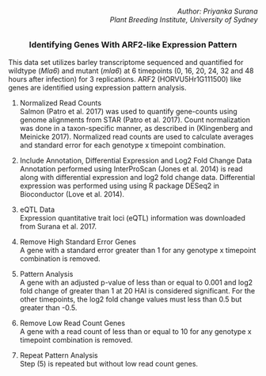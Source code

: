 ###### <div align="right"> Author: Priyanka Surana </div> <div align="right"> Plant Breeding Institute, University of Sydney </div>

### <div align="center"> Identifying Genes With ARF2-like Expression Pattern </div> 

This data set utilizes barley transcriptome sequenced and quantified for wildtype (*Mla6*) and mutant (*mla6*) at 6 timepoints (0, 16, 20, 24, 32 and 48 hours after infection) for 3 replications. ARF2 (HORVU5Hr1G111500) like genes are identified using expression pattern analysis.

1. Normalized Read Counts
</br> Salmon (Patro et al. 2017) was used to quantify gene-counts using genome alignments from STAR (Patro et al. 2017). Count normalization was done in a taxon-specific manner, as described in (Klingenberg and Meinicke 2017). Normalized read counts are used to calculate averages and standard error for each genotype x timepoint combination.

2. Include Annotation, Differential Expression and Log2 Fold Change Data
</br> Annotation performed using InterProScan (Jones et al. 2014) is read along with differential expression and log2 fold change data. Differential expression was performed using using R package DESeq2 in Bioconductor (Love et al. 2014). 

3. eQTL Data
</br> Expression quantitative trait loci (eQTL) information was downloaded from Surana et al. 2017.

4. Remove High Standard Error Genes
</br> A gene with a standard error greater than 1 for any genotype x timepoint combination is removed.

5. Pattern Analysis
</br> A gene with an adjusted p-value of less than or equal to 0.001 and log2 fold change of greater than 1 at 20 HAI is considered significant. For the other timepoints, the log2 fold change values must less than 0.5 but greater than -0.5.

6. Remove Low Read Count Genes
</br> A gene with a read count of less than or equal to 10 for any genotype x timepoint combination is removed.

7. Repeat Pattern Analysis
</br> Step (5) is repeated but without low read count genes.
